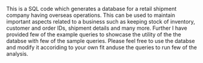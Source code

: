 This is a SQL code which generates a database for a retail shipment company having overseas operations. This can be used to maintain important aspects related to a business such as keeping stock of inventory, customer and order IDs, shipment details and many more.
Further I have provided few of the example queries to showcase the utility of the the databse with few of the sample queries.
Please feel free to use the databse and modify it accoriding to your own fit anduse the queries to run few of the analysis.
